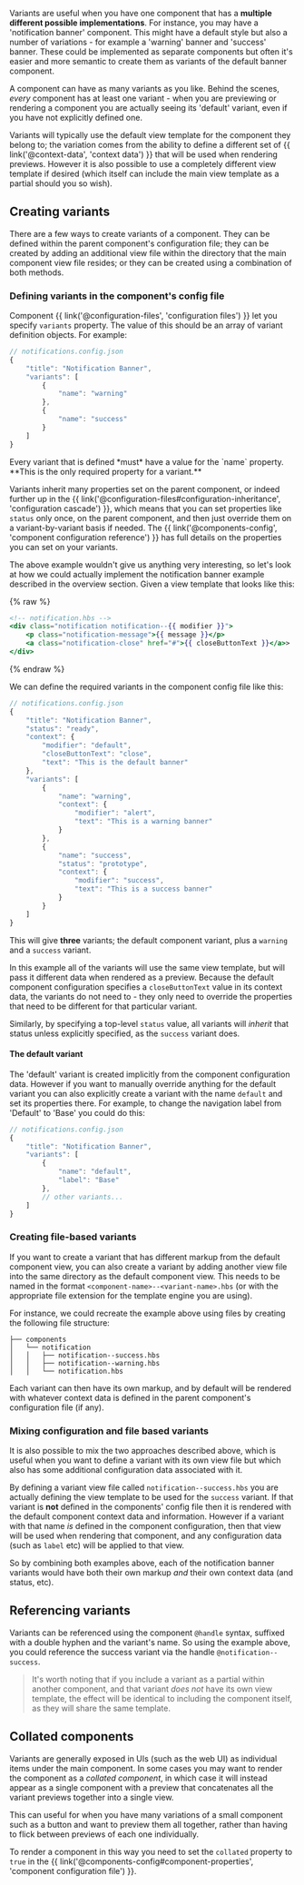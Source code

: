 
Variants are useful when you have one component that has a **multiple different possible implementations**. For instance, you may have a 'notification banner' component. This might have a default style but also a number of variations - for example a 'warning' banner and 'success' banner. These could be implemented as separate components but often it's easier and more semantic to create them as variants of the default banner component.

A component can have as many variants as you like. Behind the scenes, *every* component has at least one variant - when you are previewing or rendering a component you are actually seeing its 'default' variant, even if you have not explicitly defined one.

Variants will typically use the default view template for the component they belong to; the variation comes from the ability to define a different set of {{ link('@context-data', 'context data') }} that will be used when rendering previews. However it is also possible to use a completely different view template if desired (which itself can include the main view template as a partial should you so wish).

## Creating variants

There are a few ways to create variants of a component. They can be defined within the parent component's configuration file; they can be created by adding an additional view file within the directory that the main component view file resides; or they can be created using a combination of both methods.

### Defining variants in the component's config file

Component {{ link('@configuration-files', 'configuration files') }} let you specify `variants` property. The value of this should be an array of variant definition objects. For example:

```js
// notifications.config.json
{
	"title": "Notification Banner",
	"variants": [
		{
			"name": "warning"
		},
		{
			"name": "success"
		}
	]
}
```

<div class="Note Note--callout">
Every variant that is defined *must* have a value for the `name` property. **This is the only required property for a variant.**
</div>


Variants inherit many properties set on the parent component, or indeed further up in the {{ link('@configuration-files#configuration-inheritance', 'configuration cascade') }}, which means that you can set properties like `status` only once, on the parent component, and then just override them on a variant-by-variant basis if needed. The {{ link('@components-config', 'component configuration reference') }} has full details on the properties you can set on your variants.

The above example wouldn't give us anything very interesting, so let's look at how we could actually implement the notification banner example described in the overview section. Given a view template that looks like this:

{% raw %}
```handlebars
<!-- notification.hbs -->
<div class="notification notification--{{ modifier }}">
    <p class="notification-message">{{ message }}</p>
    <a class="notification-close" href="#">{{ closeButtonText }}</a>>
</div>
```
{% endraw %}

We can define the required variants in the component config file like this:

```js
// notifications.config.json
{
	"title": "Notification Banner",
    "status": "ready",
	"context": {
		"modifier": "default",
		"closeButtonText": "close",
		"text": "This is the default banner"
	},
	"variants": [
		{
			"name": "warning",
            "context": {
        	    "modifier": "alert",
                "text": "This is a warning banner"
        	}
		},
		{
			"name": "success",
            "status": "prototype",
            "context": {
        	    "modifier": "success",
                "text": "This is a success banner"
        	}
		}
	]
}
```
This will give **three** variants; the default component variant, plus a `warning` and a `success` variant.

In this example all of the variants will use the same view template, but will pass it different data when rendered as a preview. Because the default component configuration specifies a `closeButtonText` value in its context data, the variants do not need to - they only need to override the properties that need to be different for that particular variant.

Similarly, by specifying a top-level `status` value, all variants will *inherit* that status unless explicitly specified, as the `success` variant does.

#### The default variant

The 'default' variant is created implicitly from the component configuration data. However if you want to manually override anything for the default variant you can also explicitly create a variant with the name `default` and set its properties there. For example, to change the navigation label from 'Default' to 'Base' you could do this:

```js
// notifications.config.json
{
	"title": "Notification Banner",
	"variants": [
		{
			"name": "default",
			"label": "Base"
		},
		// other variants...
	]
}
```

### Creating file-based variants

If you want to create a variant that has different markup from the default component view, you can also create a variant by adding another view file into the same directory as the default component view. This needs to be named in the format `<component-name>--<variant-name>.hbs` (or with the appropriate file extension for the template engine you are using).

For instance, we could recreate the example above using files by creating the following file structure:

```
├── components
│   └── notification
│   │   ├── notification--success.hbs
│   │   ├── notification--warning.hbs
│   │   └── notification.hbs
```

Each variant can then have its own markup, and by default will be rendered with whatever context data is defined in the parent component's configuration file (if any).

### Mixing configuration and file based variants

It is also possible to mix the two approaches described above, which is useful when you want to define a variant with its own view file but which also has some additional configuration data associated with it.

By defining a variant view file called `notification--success.hbs` you are actually defining the view template to be used for the `success` variant. If that variant is **not** defined in the components' config file then it is rendered with the default component context data and information. However if a variant with that name *is* defined in the component configuration, then that view will be used when rendering that component, and any configuration data (such as `label` etc) will be applied to that view.

So by combining both examples above, each of the notification banner variants would have both their own markup *and* their own context data (and status, etc).

## Referencing variants

Variants can be referenced using the component `@handle` syntax, suffixed with a double hyphen and the variant's name. So using the example above, you could reference the success variant via the handle `@notification--success`.

> It's worth noting that if you include a variant as a partial within another component, and that variant *does not* have its own view template, the effect will be identical to including the component itself, as they will share the same template.

## Collated components

Variants are generally exposed in UIs (such as the web UI) as individual items under the main component. In some cases you may want to render the component as a *collated component*, in which case it will instead appear as a single component with a preview that concatenates all the variant previews together into a single view.

This can useful for when you have many variations of a small component such as a button and want to preview them all together, rather than having to flick between previews of each one individually.

To render a component in this way you need to set the `collated` property to `true` in the {{ link('@components-config#component-properties', 'component configuration file') }}.

